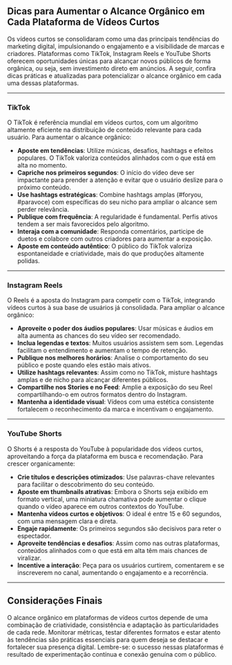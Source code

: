 
## Dicas para Aumentar o Alcance Orgânico em Cada Plataforma de Vídeos Curtos

Os vídeos curtos se consolidaram como uma das principais tendências do marketing digital, impulsionando o engajamento e a visibilidade de marcas e criadores. Plataformas como TikTok, Instagram Reels e YouTube Shorts oferecem oportunidades únicas para alcançar novos públicos de forma orgânica, ou seja, sem investimento direto em anúncios. A seguir, confira dicas práticas e atualizadas para potencializar o alcance orgânico em cada uma dessas plataformas.

---

### TikTok

O TikTok é referência mundial em vídeos curtos, com um algoritmo altamente eficiente na distribuição de conteúdo relevante para cada usuário. Para aumentar o alcance orgânico:

- **Aposte em tendências**: Utilize músicas, desafios, hashtags e efeitos populares. O TikTok valoriza conteúdos alinhados com o que está em alta no momento.
- **Capriche nos primeiros segundos**: O início do vídeo deve ser impactante para prender a atenção e evitar que o usuário deslize para o próximo conteúdo.
- **Use hashtags estratégicas**: Combine hashtags amplas (#foryou, #paravoce) com específicas do seu nicho para ampliar o alcance sem perder relevância.
- **Publique com frequência**: A regularidade é fundamental. Perfis ativos tendem a ser mais favorecidos pelo algoritmo.
- **Interaja com a comunidade**: Responda comentários, participe de duetos e colabore com outros criadores para aumentar a exposição.
- **Aposte em conteúdo autêntico**: O público do TikTok valoriza espontaneidade e criatividade, mais do que produções altamente polidas.

---

### Instagram Reels

O Reels é a aposta do Instagram para competir com o TikTok, integrando vídeos curtos à sua base de usuários já consolidada. Para ampliar o alcance orgânico:

- **Aproveite o poder dos áudios populares**: Usar músicas e áudios em alta aumenta as chances do seu vídeo ser recomendado.
- **Inclua legendas e textos**: Muitos usuários assistem sem som. Legendas facilitam o entendimento e aumentam o tempo de retenção.
- **Publique nos melhores horários**: Analise o comportamento do seu público e poste quando eles estão mais ativos.
- **Utilize hashtags relevantes**: Assim como no TikTok, misture hashtags amplas e de nicho para alcançar diferentes públicos.
- **Compartilhe nos Stories e no Feed**: Amplie a exposição do seu Reel compartilhando-o em outros formatos dentro do Instagram.
- **Mantenha a identidade visual**: Vídeos com uma estética consistente fortalecem o reconhecimento da marca e incentivam o engajamento.

---

### YouTube Shorts

O Shorts é a resposta do YouTube à popularidade dos vídeos curtos, aproveitando a força da plataforma em busca e recomendação. Para crescer organicamente:

- **Crie títulos e descrições otimizados**: Use palavras-chave relevantes para facilitar o descobrimento do seu conteúdo.
- **Aposte em thumbnails atrativas**: Embora o Shorts seja exibido em formato vertical, uma miniatura chamativa pode aumentar o clique quando o vídeo aparece em outros contextos do YouTube.
- **Mantenha vídeos curtos e objetivos**: O ideal é entre 15 e 60 segundos, com uma mensagem clara e direta.
- **Engaje rapidamente**: Os primeiros segundos são decisivos para reter o espectador.
- **Aproveite tendências e desafios**: Assim como nas outras plataformas, conteúdos alinhados com o que está em alta têm mais chances de viralizar.
- **Incentive a interação**: Peça para os usuários curtirem, comentarem e se inscreverem no canal, aumentando o engajamento e a recorrência.

---

## Considerações Finais

O alcance orgânico em plataformas de vídeos curtos depende de uma combinação de criatividade, consistência e adaptação às particularidades de cada rede. Monitorar métricas, testar diferentes formatos e estar atento às tendências são práticas essenciais para quem deseja se destacar e fortalecer sua presença digital. Lembre-se: o sucesso nessas plataformas é resultado de experimentação contínua e conexão genuína com o público.
```
